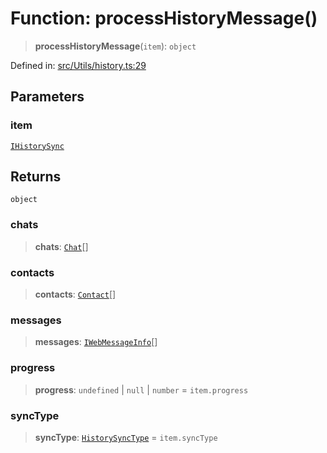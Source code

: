 # Function: processHistoryMessage()

> **processHistoryMessage**(`item`): `object`

Defined in: [src/Utils/history.ts:29](https://github.com/Fokusdotid/bail/blob/82f46c566476ac566bfd781dede14412fcdfb787/src/Utils/history.ts#L29)

## Parameters

### item

[`IHistorySync`](../namespaces/proto/interfaces/IHistorySync.md)

## Returns

`object`

### chats

> **chats**: [`Chat`](../type-aliases/Chat.md)[]

### contacts

> **contacts**: [`Contact`](../interfaces/Contact.md)[]

### messages

> **messages**: [`IWebMessageInfo`](../namespaces/proto/interfaces/IWebMessageInfo.md)[]

### progress

> **progress**: `undefined` \| `null` \| `number` = `item.progress`

### syncType

> **syncType**: [`HistorySyncType`](../namespaces/proto/namespaces/HistorySync/enumerations/HistorySyncType.md) = `item.syncType`
